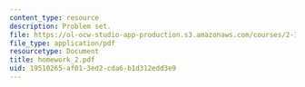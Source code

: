 ```yaml
---
content_type: resource
description: Problem set.
file: https://ol-ocw-studio-app-production.s3.amazonaws.com/courses/2-154-maneuvering-and-control-of-surface-and-underwater-vehicles-13-49-fall-2004/19510265af013ed2cda6b1d312edd3e9_homework_2.pdf
file_type: application/pdf
resourcetype: Document
title: homework_2.pdf
uid: 19510265-af01-3ed2-cda6-b1d312edd3e9
---
```

